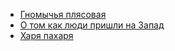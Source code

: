 * [Гномычья плясовая](Гномычья%20плясовая)
* [О том как люди пришли на Запад](О%20том%20как%20люди%20пришли%20на%20Запад)
* [Харя пахаря](Харя%20пахаря)